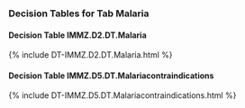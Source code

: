 ### Decision Tables for Tab  Malaria
#### Decision Table IMMZ.D2.DT.Malaria
{% include DT-IMMZ.D2.DT.Malaria.html %}
#### Decision Table IMMZ.D5.DT.Malariacontraindications
{% include DT-IMMZ.D5.DT.Malariacontraindications.html %}

